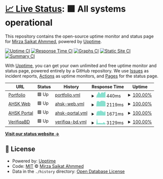 # [📈 Live Status](https://mirzasaikatahmmed.github.io/uptimeMonitor): <!--live status--> **🟩 All systems operational**

This repository contains the open-source uptime monitor and status page for [Mirza Saikat Ahmmed](https://mirzasaikatahmmed.info/), powered by [Upptime](https://github.com/upptime/upptime).

[![Uptime CI](https://github.com/mirzasaikatahmmed/uptimeMonitor/workflows/Uptime%20CI/badge.svg)](https://github.com/mirzasaikatahmmed/uptimeMonitor/actions?query=workflow%3A%22Uptime+CI%22)
[![Response Time CI](https://github.com/mirzasaikatahmmed/uptimeMonitor/workflows/Response%20Time%20CI/badge.svg)](https://github.com/mirzasaikatahmmed/uptimeMonitor/actions?query=workflow%3A%22Response+Time+CI%22)
[![Graphs CI](https://github.com/mirzasaikatahmmed/uptimeMonitor/workflows/Graphs%20CI/badge.svg)](https://github.com/mirzasaikatahmmed/uptimeMonitor/actions?query=workflow%3A%22Graphs+CI%22)
[![Static Site CI](https://github.com/mirzasaikatahmmed/uptimeMonitor/workflows/Static%20Site%20CI/badge.svg)](https://github.com/mirzasaikatahmmed/uptimeMonitor/actions?query=workflow%3A%22Static+Site+CI%22)
[![Summary CI](https://github.com/mirzasaikatahmmed/uptimeMonitor/workflows/Summary%20CI/badge.svg)](https://github.com/mirzasaikatahmmed/uptimeMonitor/actions?query=workflow%3A%22Summary+CI%22)

With [Upptime](https://upptime.js.org), you can get your own unlimited and free uptime monitor and status page, powered entirely by a GitHub repository. We use [Issues](https://github.com/mirzasaikatahmmed/uptimeMonitor/issues) as incident reports, [Actions](https://github.com/mirzasaikatahmmed/uptimeMonitor/actions) as uptime monitors, and [Pages](https://mirzasaikatahmmed.github.io/uptimeMonitor) for the status page.

<!--start: status pages-->
<!-- This summary is generated by Upptime (https://github.com/upptime/upptime) -->
<!-- Do not edit this manually, your changes will be overwritten -->
<!-- prettier-ignore -->
| URL | Status | History | Response Time | Uptime |
| --- | ------ | ------- | ------------- | ------ |
| <img alt="" src="https://icons.duckduckgo.com/ip3/mirzasaikatahmmed.info.ico" height="13"> [Portfolio](https://mirzasaikatahmmed.info) | 🟩 Up | [portfolio.yml](https://github.com/mirzasaikatahmmed/uptimeMonitor/commits/HEAD/history/portfolio.yml) | <details><summary><img alt="Response time graph" src="./graphs/portfolio/response-time-week.png" height="20"> 440ms</summary><br><a href="https://mirzasaikatahmmed.github.io/uptimeMonitor/history/portfolio"><img alt="Response time 440" src="https://img.shields.io/endpoint?url=https%3A%2F%2Fraw.githubusercontent.com%2Fmirzasaikatahmmed%2FuptimeMonitor%2FHEAD%2Fapi%2Fportfolio%2Fresponse-time.json"></a><br><a href="https://mirzasaikatahmmed.github.io/uptimeMonitor/history/portfolio"><img alt="24-hour response time 343" src="https://img.shields.io/endpoint?url=https%3A%2F%2Fraw.githubusercontent.com%2Fmirzasaikatahmmed%2FuptimeMonitor%2FHEAD%2Fapi%2Fportfolio%2Fresponse-time-day.json"></a><br><a href="https://mirzasaikatahmmed.github.io/uptimeMonitor/history/portfolio"><img alt="7-day response time 440" src="https://img.shields.io/endpoint?url=https%3A%2F%2Fraw.githubusercontent.com%2Fmirzasaikatahmmed%2FuptimeMonitor%2FHEAD%2Fapi%2Fportfolio%2Fresponse-time-week.json"></a><br><a href="https://mirzasaikatahmmed.github.io/uptimeMonitor/history/portfolio"><img alt="30-day response time 440" src="https://img.shields.io/endpoint?url=https%3A%2F%2Fraw.githubusercontent.com%2Fmirzasaikatahmmed%2FuptimeMonitor%2FHEAD%2Fapi%2Fportfolio%2Fresponse-time-month.json"></a><br><a href="https://mirzasaikatahmmed.github.io/uptimeMonitor/history/portfolio"><img alt="1-year response time 440" src="https://img.shields.io/endpoint?url=https%3A%2F%2Fraw.githubusercontent.com%2Fmirzasaikatahmmed%2FuptimeMonitor%2FHEAD%2Fapi%2Fportfolio%2Fresponse-time-year.json"></a></details> | <details><summary><a href="https://mirzasaikatahmmed.github.io/uptimeMonitor/history/portfolio">100.00%</a></summary><a href="https://mirzasaikatahmmed.github.io/uptimeMonitor/history/portfolio"><img alt="All-time uptime 100.00%" src="https://img.shields.io/endpoint?url=https%3A%2F%2Fraw.githubusercontent.com%2Fmirzasaikatahmmed%2FuptimeMonitor%2FHEAD%2Fapi%2Fportfolio%2Fuptime.json"></a><br><a href="https://mirzasaikatahmmed.github.io/uptimeMonitor/history/portfolio"><img alt="24-hour uptime 100.00%" src="https://img.shields.io/endpoint?url=https%3A%2F%2Fraw.githubusercontent.com%2Fmirzasaikatahmmed%2FuptimeMonitor%2FHEAD%2Fapi%2Fportfolio%2Fuptime-day.json"></a><br><a href="https://mirzasaikatahmmed.github.io/uptimeMonitor/history/portfolio"><img alt="7-day uptime 100.00%" src="https://img.shields.io/endpoint?url=https%3A%2F%2Fraw.githubusercontent.com%2Fmirzasaikatahmmed%2FuptimeMonitor%2FHEAD%2Fapi%2Fportfolio%2Fuptime-week.json"></a><br><a href="https://mirzasaikatahmmed.github.io/uptimeMonitor/history/portfolio"><img alt="30-day uptime 100.00%" src="https://img.shields.io/endpoint?url=https%3A%2F%2Fraw.githubusercontent.com%2Fmirzasaikatahmmed%2FuptimeMonitor%2FHEAD%2Fapi%2Fportfolio%2Fuptime-month.json"></a><br><a href="https://mirzasaikatahmmed.github.io/uptimeMonitor/history/portfolio"><img alt="1-year uptime 100.00%" src="https://img.shields.io/endpoint?url=https%3A%2F%2Fraw.githubusercontent.com%2Fmirzasaikatahmmed%2FuptimeMonitor%2FHEAD%2Fapi%2Fportfolio%2Fuptime-year.json"></a></details>
| <img alt="" src="https://icons.duckduckgo.com/ip3/ahskbera.edu.bd.ico" height="13"> [AHSK Web](https://ahskbera.edu.bd) | 🟩 Up | [ahsk-web.yml](https://github.com/mirzasaikatahmmed/uptimeMonitor/commits/HEAD/history/ahsk-web.yml) | <details><summary><img alt="Response time graph" src="./graphs/ahsk-web/response-time-week.png" height="20"> 2119ms</summary><br><a href="https://mirzasaikatahmmed.github.io/uptimeMonitor/history/ahsk-web"><img alt="Response time 2119" src="https://img.shields.io/endpoint?url=https%3A%2F%2Fraw.githubusercontent.com%2Fmirzasaikatahmmed%2FuptimeMonitor%2FHEAD%2Fapi%2Fahsk-web%2Fresponse-time.json"></a><br><a href="https://mirzasaikatahmmed.github.io/uptimeMonitor/history/ahsk-web"><img alt="24-hour response time 2589" src="https://img.shields.io/endpoint?url=https%3A%2F%2Fraw.githubusercontent.com%2Fmirzasaikatahmmed%2FuptimeMonitor%2FHEAD%2Fapi%2Fahsk-web%2Fresponse-time-day.json"></a><br><a href="https://mirzasaikatahmmed.github.io/uptimeMonitor/history/ahsk-web"><img alt="7-day response time 2119" src="https://img.shields.io/endpoint?url=https%3A%2F%2Fraw.githubusercontent.com%2Fmirzasaikatahmmed%2FuptimeMonitor%2FHEAD%2Fapi%2Fahsk-web%2Fresponse-time-week.json"></a><br><a href="https://mirzasaikatahmmed.github.io/uptimeMonitor/history/ahsk-web"><img alt="30-day response time 2119" src="https://img.shields.io/endpoint?url=https%3A%2F%2Fraw.githubusercontent.com%2Fmirzasaikatahmmed%2FuptimeMonitor%2FHEAD%2Fapi%2Fahsk-web%2Fresponse-time-month.json"></a><br><a href="https://mirzasaikatahmmed.github.io/uptimeMonitor/history/ahsk-web"><img alt="1-year response time 2119" src="https://img.shields.io/endpoint?url=https%3A%2F%2Fraw.githubusercontent.com%2Fmirzasaikatahmmed%2FuptimeMonitor%2FHEAD%2Fapi%2Fahsk-web%2Fresponse-time-year.json"></a></details> | <details><summary><a href="https://mirzasaikatahmmed.github.io/uptimeMonitor/history/ahsk-web">100.00%</a></summary><a href="https://mirzasaikatahmmed.github.io/uptimeMonitor/history/ahsk-web"><img alt="All-time uptime 100.00%" src="https://img.shields.io/endpoint?url=https%3A%2F%2Fraw.githubusercontent.com%2Fmirzasaikatahmmed%2FuptimeMonitor%2FHEAD%2Fapi%2Fahsk-web%2Fuptime.json"></a><br><a href="https://mirzasaikatahmmed.github.io/uptimeMonitor/history/ahsk-web"><img alt="24-hour uptime 100.00%" src="https://img.shields.io/endpoint?url=https%3A%2F%2Fraw.githubusercontent.com%2Fmirzasaikatahmmed%2FuptimeMonitor%2FHEAD%2Fapi%2Fahsk-web%2Fuptime-day.json"></a><br><a href="https://mirzasaikatahmmed.github.io/uptimeMonitor/history/ahsk-web"><img alt="7-day uptime 100.00%" src="https://img.shields.io/endpoint?url=https%3A%2F%2Fraw.githubusercontent.com%2Fmirzasaikatahmmed%2FuptimeMonitor%2FHEAD%2Fapi%2Fahsk-web%2Fuptime-week.json"></a><br><a href="https://mirzasaikatahmmed.github.io/uptimeMonitor/history/ahsk-web"><img alt="30-day uptime 100.00%" src="https://img.shields.io/endpoint?url=https%3A%2F%2Fraw.githubusercontent.com%2Fmirzasaikatahmmed%2FuptimeMonitor%2FHEAD%2Fapi%2Fahsk-web%2Fuptime-month.json"></a><br><a href="https://mirzasaikatahmmed.github.io/uptimeMonitor/history/ahsk-web"><img alt="1-year uptime 100.00%" src="https://img.shields.io/endpoint?url=https%3A%2F%2Fraw.githubusercontent.com%2Fmirzasaikatahmmed%2FuptimeMonitor%2FHEAD%2Fapi%2Fahsk-web%2Fuptime-year.json"></a></details>
| <img alt="" src="https://icons.duckduckgo.com/ip3/portal.ahskbera.edu.bd.ico" height="13"> [AHSK Portal](https://portal.ahskbera.edu.bd) | 🟩 Up | [ahsk-portal.yml](https://github.com/mirzasaikatahmmed/uptimeMonitor/commits/HEAD/history/ahsk-portal.yml) | <details><summary><img alt="Response time graph" src="./graphs/ahsk-portal/response-time-week.png" height="20"> 1671ms</summary><br><a href="https://mirzasaikatahmmed.github.io/uptimeMonitor/history/ahsk-portal"><img alt="Response time 1671" src="https://img.shields.io/endpoint?url=https%3A%2F%2Fraw.githubusercontent.com%2Fmirzasaikatahmmed%2FuptimeMonitor%2FHEAD%2Fapi%2Fahsk-portal%2Fresponse-time.json"></a><br><a href="https://mirzasaikatahmmed.github.io/uptimeMonitor/history/ahsk-portal"><img alt="24-hour response time 1668" src="https://img.shields.io/endpoint?url=https%3A%2F%2Fraw.githubusercontent.com%2Fmirzasaikatahmmed%2FuptimeMonitor%2FHEAD%2Fapi%2Fahsk-portal%2Fresponse-time-day.json"></a><br><a href="https://mirzasaikatahmmed.github.io/uptimeMonitor/history/ahsk-portal"><img alt="7-day response time 1671" src="https://img.shields.io/endpoint?url=https%3A%2F%2Fraw.githubusercontent.com%2Fmirzasaikatahmmed%2FuptimeMonitor%2FHEAD%2Fapi%2Fahsk-portal%2Fresponse-time-week.json"></a><br><a href="https://mirzasaikatahmmed.github.io/uptimeMonitor/history/ahsk-portal"><img alt="30-day response time 1671" src="https://img.shields.io/endpoint?url=https%3A%2F%2Fraw.githubusercontent.com%2Fmirzasaikatahmmed%2FuptimeMonitor%2FHEAD%2Fapi%2Fahsk-portal%2Fresponse-time-month.json"></a><br><a href="https://mirzasaikatahmmed.github.io/uptimeMonitor/history/ahsk-portal"><img alt="1-year response time 1671" src="https://img.shields.io/endpoint?url=https%3A%2F%2Fraw.githubusercontent.com%2Fmirzasaikatahmmed%2FuptimeMonitor%2FHEAD%2Fapi%2Fahsk-portal%2Fresponse-time-year.json"></a></details> | <details><summary><a href="https://mirzasaikatahmmed.github.io/uptimeMonitor/history/ahsk-portal">100.00%</a></summary><a href="https://mirzasaikatahmmed.github.io/uptimeMonitor/history/ahsk-portal"><img alt="All-time uptime 100.00%" src="https://img.shields.io/endpoint?url=https%3A%2F%2Fraw.githubusercontent.com%2Fmirzasaikatahmmed%2FuptimeMonitor%2FHEAD%2Fapi%2Fahsk-portal%2Fuptime.json"></a><br><a href="https://mirzasaikatahmmed.github.io/uptimeMonitor/history/ahsk-portal"><img alt="24-hour uptime 100.00%" src="https://img.shields.io/endpoint?url=https%3A%2F%2Fraw.githubusercontent.com%2Fmirzasaikatahmmed%2FuptimeMonitor%2FHEAD%2Fapi%2Fahsk-portal%2Fuptime-day.json"></a><br><a href="https://mirzasaikatahmmed.github.io/uptimeMonitor/history/ahsk-portal"><img alt="7-day uptime 100.00%" src="https://img.shields.io/endpoint?url=https%3A%2F%2Fraw.githubusercontent.com%2Fmirzasaikatahmmed%2FuptimeMonitor%2FHEAD%2Fapi%2Fahsk-portal%2Fuptime-week.json"></a><br><a href="https://mirzasaikatahmmed.github.io/uptimeMonitor/history/ahsk-portal"><img alt="30-day uptime 100.00%" src="https://img.shields.io/endpoint?url=https%3A%2F%2Fraw.githubusercontent.com%2Fmirzasaikatahmmed%2FuptimeMonitor%2FHEAD%2Fapi%2Fahsk-portal%2Fuptime-month.json"></a><br><a href="https://mirzasaikatahmmed.github.io/uptimeMonitor/history/ahsk-portal"><img alt="1-year uptime 100.00%" src="https://img.shields.io/endpoint?url=https%3A%2F%2Fraw.githubusercontent.com%2Fmirzasaikatahmmed%2FuptimeMonitor%2FHEAD%2Fapi%2Fahsk-portal%2Fuptime-year.json"></a></details>
| <img alt="" src="https://icons.duckduckgo.com/ip3/verifiqabd.com.ico" height="13"> [VerifiqaBD](https://verifiqabd.com) | 🟩 Up | [verifiqa-bd.yml](https://github.com/mirzasaikatahmmed/uptimeMonitor/commits/HEAD/history/verifiqa-bd.yml) | <details><summary><img alt="Response time graph" src="./graphs/verifiqa-bd/response-time-week.png" height="20"> 3129ms</summary><br><a href="https://mirzasaikatahmmed.github.io/uptimeMonitor/history/verifiqa-bd"><img alt="Response time 3129" src="https://img.shields.io/endpoint?url=https%3A%2F%2Fraw.githubusercontent.com%2Fmirzasaikatahmmed%2FuptimeMonitor%2FHEAD%2Fapi%2Fverifiqa-bd%2Fresponse-time.json"></a><br><a href="https://mirzasaikatahmmed.github.io/uptimeMonitor/history/verifiqa-bd"><img alt="24-hour response time 2498" src="https://img.shields.io/endpoint?url=https%3A%2F%2Fraw.githubusercontent.com%2Fmirzasaikatahmmed%2FuptimeMonitor%2FHEAD%2Fapi%2Fverifiqa-bd%2Fresponse-time-day.json"></a><br><a href="https://mirzasaikatahmmed.github.io/uptimeMonitor/history/verifiqa-bd"><img alt="7-day response time 3129" src="https://img.shields.io/endpoint?url=https%3A%2F%2Fraw.githubusercontent.com%2Fmirzasaikatahmmed%2FuptimeMonitor%2FHEAD%2Fapi%2Fverifiqa-bd%2Fresponse-time-week.json"></a><br><a href="https://mirzasaikatahmmed.github.io/uptimeMonitor/history/verifiqa-bd"><img alt="30-day response time 3129" src="https://img.shields.io/endpoint?url=https%3A%2F%2Fraw.githubusercontent.com%2Fmirzasaikatahmmed%2FuptimeMonitor%2FHEAD%2Fapi%2Fverifiqa-bd%2Fresponse-time-month.json"></a><br><a href="https://mirzasaikatahmmed.github.io/uptimeMonitor/history/verifiqa-bd"><img alt="1-year response time 3129" src="https://img.shields.io/endpoint?url=https%3A%2F%2Fraw.githubusercontent.com%2Fmirzasaikatahmmed%2FuptimeMonitor%2FHEAD%2Fapi%2Fverifiqa-bd%2Fresponse-time-year.json"></a></details> | <details><summary><a href="https://mirzasaikatahmmed.github.io/uptimeMonitor/history/verifiqa-bd">100.00%</a></summary><a href="https://mirzasaikatahmmed.github.io/uptimeMonitor/history/verifiqa-bd"><img alt="All-time uptime 100.00%" src="https://img.shields.io/endpoint?url=https%3A%2F%2Fraw.githubusercontent.com%2Fmirzasaikatahmmed%2FuptimeMonitor%2FHEAD%2Fapi%2Fverifiqa-bd%2Fuptime.json"></a><br><a href="https://mirzasaikatahmmed.github.io/uptimeMonitor/history/verifiqa-bd"><img alt="24-hour uptime 100.00%" src="https://img.shields.io/endpoint?url=https%3A%2F%2Fraw.githubusercontent.com%2Fmirzasaikatahmmed%2FuptimeMonitor%2FHEAD%2Fapi%2Fverifiqa-bd%2Fuptime-day.json"></a><br><a href="https://mirzasaikatahmmed.github.io/uptimeMonitor/history/verifiqa-bd"><img alt="7-day uptime 100.00%" src="https://img.shields.io/endpoint?url=https%3A%2F%2Fraw.githubusercontent.com%2Fmirzasaikatahmmed%2FuptimeMonitor%2FHEAD%2Fapi%2Fverifiqa-bd%2Fuptime-week.json"></a><br><a href="https://mirzasaikatahmmed.github.io/uptimeMonitor/history/verifiqa-bd"><img alt="30-day uptime 100.00%" src="https://img.shields.io/endpoint?url=https%3A%2F%2Fraw.githubusercontent.com%2Fmirzasaikatahmmed%2FuptimeMonitor%2FHEAD%2Fapi%2Fverifiqa-bd%2Fuptime-month.json"></a><br><a href="https://mirzasaikatahmmed.github.io/uptimeMonitor/history/verifiqa-bd"><img alt="1-year uptime 100.00%" src="https://img.shields.io/endpoint?url=https%3A%2F%2Fraw.githubusercontent.com%2Fmirzasaikatahmmed%2FuptimeMonitor%2FHEAD%2Fapi%2Fverifiqa-bd%2Fuptime-year.json"></a></details>

<!--end: status pages-->

[**Visit our status website →**](https://mirzasaikatahmmed.github.io/uptimeMonitor)

## 📄 License

- Powered by: [Upptime](https://github.com/upptime/upptime)
- Code: [MIT](./LICENSE) © [Mirza Saikat Ahmmed](https://mirzasaikatahmmed.info/)
- Data in the `./history` directory: [Open Database License](https://opendatacommons.org/licenses/odbl/1-0/)

